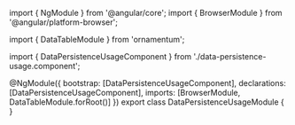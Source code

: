 import { NgModule } from '@angular/core';
import { BrowserModule } from '@angular/platform-browser';
  
import { DataTableModule } from 'ornamentum';
  
import { DataPersistenceUsageComponent } from './data-persistence-usage.component';

@NgModule({
 bootstrap: [DataPersistenceUsageComponent],
 declarations: [DataPersistenceUsageComponent],
 imports: [BrowserModule, DataTableModule.forRoot()]
})
export class DataPersistenceUsageModule {
}
